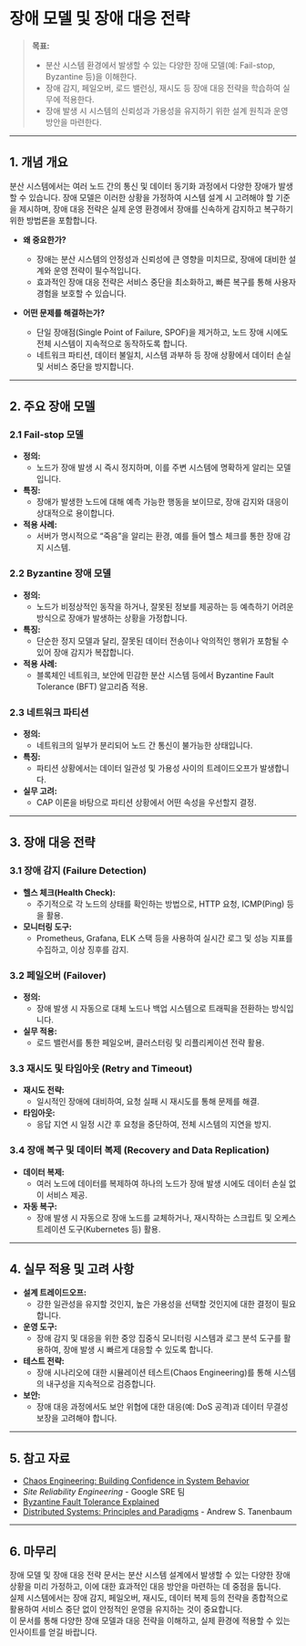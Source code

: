 # 장애 모델 및 장애 대응 전략

> **목표:**  
> - 분산 시스템 환경에서 발생할 수 있는 다양한 장애 모델(예: Fail-stop, Byzantine 등)을 이해한다.  
> - 장애 감지, 페일오버, 로드 밸런싱, 재시도 등 장애 대응 전략을 학습하여 실무에 적용한다.  
> - 장애 발생 시 시스템의 신뢰성과 가용성을 유지하기 위한 설계 원칙과 운영 방안을 마련한다.

---

## 1. 개념 개요

분산 시스템에서는 여러 노드 간의 통신 및 데이터 동기화 과정에서 다양한 장애가 발생할 수 있습니다. 장애 모델은 이러한 상황을 가정하여 시스템 설계 시 고려해야 할 기준을 제시하며, 장애 대응 전략은 실제 운영 환경에서 장애를 신속하게 감지하고 복구하기 위한 방법론을 포함합니다.

- **왜 중요한가?**  
  - 장애는 분산 시스템의 안정성과 신뢰성에 큰 영향을 미치므로, 장애에 대비한 설계와 운영 전략이 필수적입니다.
  - 효과적인 장애 대응 전략은 서비스 중단을 최소화하고, 빠른 복구를 통해 사용자 경험을 보호할 수 있습니다.

- **어떤 문제를 해결하는가?**  
  - 단일 장애점(Single Point of Failure, SPOF)을 제거하고, 노드 장애 시에도 전체 시스템이 지속적으로 동작하도록 합니다.
  - 네트워크 파티션, 데이터 불일치, 시스템 과부하 등 장애 상황에서 데이터 손실 및 서비스 중단을 방지합니다.

---

## 2. 주요 장애 모델

### 2.1 Fail-stop 모델
- **정의:**  
  - 노드가 장애 발생 시 즉시 정지하며, 이를 주변 시스템에 명확하게 알리는 모델입니다.
- **특징:**  
  - 장애가 발생한 노드에 대해 예측 가능한 행동을 보이므로, 장애 감지와 대응이 상대적으로 용이합니다.
- **적용 사례:**  
  - 서버가 명시적으로 “죽음”을 알리는 환경, 예를 들어 헬스 체크를 통한 장애 감지 시스템.

### 2.2 Byzantine 장애 모델
- **정의:**  
  - 노드가 비정상적인 동작을 하거나, 잘못된 정보를 제공하는 등 예측하기 어려운 방식으로 장애가 발생하는 상황을 가정합니다.
- **특징:**  
  - 단순한 정지 모델과 달리, 잘못된 데이터 전송이나 악의적인 행위가 포함될 수 있어 장애 감지가 복잡합니다.
- **적용 사례:**  
  - 블록체인 네트워크, 보안에 민감한 분산 시스템 등에서 Byzantine Fault Tolerance (BFT) 알고리즘 적용.

### 2.3 네트워크 파티션
- **정의:**  
  - 네트워크의 일부가 분리되어 노드 간 통신이 불가능한 상태입니다.
- **특징:**  
  - 파티션 상황에서는 데이터 일관성 및 가용성 사이의 트레이드오프가 발생합니다.
- **실무 고려:**  
  - CAP 이론을 바탕으로 파티션 상황에서 어떤 속성을 우선할지 결정.

---

## 3. 장애 대응 전략

### 3.1 장애 감지 (Failure Detection)
- **헬스 체크(Health Check):**  
  - 주기적으로 각 노드의 상태를 확인하는 방법으로, HTTP 요청, ICMP(Ping) 등을 활용.
- **모니터링 도구:**  
  - Prometheus, Grafana, ELK 스택 등을 사용하여 실시간 로그 및 성능 지표를 수집하고, 이상 징후를 감지.

### 3.2 페일오버 (Failover)
- **정의:**  
  - 장애 발생 시 자동으로 대체 노드나 백업 시스템으로 트래픽을 전환하는 방식입니다.
- **실무 적용:**  
  - 로드 밸런서를 통한 페일오버, 클러스터링 및 리플리케이션 전략 활용.

### 3.3 재시도 및 타임아웃 (Retry and Timeout)
- **재시도 전략:**  
  - 일시적인 장애에 대비하여, 요청 실패 시 재시도를 통해 문제를 해결.
- **타임아웃:**  
  - 응답 지연 시 일정 시간 후 요청을 중단하여, 전체 시스템의 지연을 방지.

### 3.4 장애 복구 및 데이터 복제 (Recovery and Data Replication)
- **데이터 복제:**  
  - 여러 노드에 데이터를 복제하여 하나의 노드가 장애 발생 시에도 데이터 손실 없이 서비스 제공.
- **자동 복구:**  
  - 장애 발생 시 자동으로 장애 노드를 교체하거나, 재시작하는 스크립트 및 오케스트레이션 도구(Kubernetes 등) 활용.

---

## 4. 실무 적용 및 고려 사항

- **설계 트레이드오프:**  
  - 강한 일관성을 유지할 것인지, 높은 가용성을 선택할 것인지에 대한 결정이 필요합니다.
- **운영 도구:**  
  - 장애 감지 및 대응을 위한 중앙 집중식 모니터링 시스템과 로그 분석 도구를 활용하여, 장애 발생 시 빠르게 대응할 수 있도록 합니다.
- **테스트 전략:**  
  - 장애 시나리오에 대한 시뮬레이션 테스트(Chaos Engineering)를 통해 시스템의 내구성을 지속적으로 검증합니다.
- **보안:**  
  - 장애 대응 과정에서도 보안 위협에 대한 대응(예: DoS 공격)과 데이터 무결성 보장을 고려해야 합니다.

---

## 5. 참고 자료

- [Chaos Engineering: Building Confidence in System Behavior](https://principlesofchaos.org/)  
- _Site Reliability Engineering_ - Google SRE 팀  
- [Byzantine Fault Tolerance Explained](https://www.infoq.com/articles/byzantine-fault-tolerance/)  
- [Distributed Systems: Principles and Paradigms](https://www.distributed-systems.net/) - Andrew S. Tanenbaum

---

## 6. 마무리

장애 모델 및 장애 대응 전략 문서는 분산 시스템 설계에서 발생할 수 있는 다양한 장애 상황을 미리 가정하고, 이에 대한 효과적인 대응 방안을 마련하는 데 중점을 둡니다.  
실제 시스템에서는 장애 감지, 페일오버, 재시도, 데이터 복제 등의 전략을 종합적으로 활용하여 서비스 중단 없이 안정적인 운영을 유지하는 것이 중요합니다.  
이 문서를 통해 다양한 장애 모델과 대응 전략을 이해하고, 실제 환경에 적용할 수 있는 인사이트를 얻길 바랍니다.